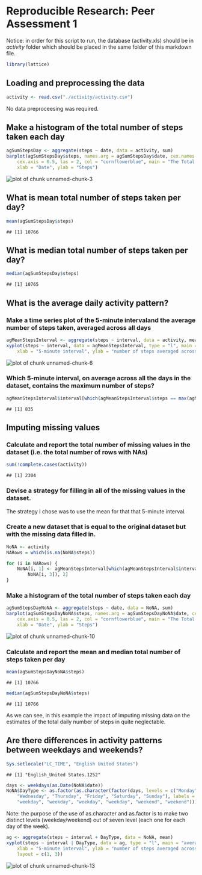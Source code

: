 



# Reproducible Research: Peer Assessment 1

Notice: in order for this script to run, the database (activity.xls) should be in *activity* folder which should be placed in the same folder of this markdown file.


```r
library(lattice)
```


## Loading and preprocessing the data

```r
activity <- read.csv("./activity/activity.csv")
```


No data preproceesing was required.

## Make a histogram of the total number of steps taken each day


```r
agSumStepsDay <- aggregate(steps ~ date, data = activity, sum)
barplot(agSumStepsDay$steps, names.arg = agSumStepsDay$date, cex.names = 0.5, 
    cex.axis = 0.5, las = 2, col = "cornflowerblue", main = "The Total Number of Steps Taken Each Day", 
    xlab = "Date", ylab = "Steps")
```

![plot of chunk unnamed-chunk-3](figure/unnamed-chunk-3.png) 



## What is mean total number of steps taken per day?


```r
mean(agSumStepsDay$steps)
```

```
## [1] 10766
```


## What is median total number of steps taken per day?


```r
median(agSumStepsDay$steps)
```

```
## [1] 10765
```


## What is the average daily activity pattern?

### Make a time series plot of the 5-minute intervaland the average number of steps taken, averaged across all days


```r
agMeanStepsInterval <- aggregate(steps ~ interval, data = activity, mean)
xyplot(steps ~ interval, data = agMeanStepsInterval, type = "l", main = "average daily activity pattern", 
    xlab = "5-minute interval", ylab = "number of steps averaged across all days")
```

![plot of chunk unnamed-chunk-6](figure/unnamed-chunk-6.png) 


### Which 5-minute interval, on average across all the days in the dataset, contains the maximum number of steps?


```r
agMeanStepsInterval$interval[which(agMeanStepsInterval$steps == max(agMeanStepsInterval$steps))]
```

```
## [1] 835
```


## Imputing missing values

### Calculate and report the total number of missing values in the dataset (i.e. the total number of rows with NAs)


```r
sum(!complete.cases(activity))
```

```
## [1] 2304
```


### Devise a strategy for filling in all of the missing values in the dataset.

The strategy I chose was to use the mean for that that 5-minute interval.

### Create a new dataset that is equal to the original dataset but with the missing data filled in.


```r
NoNA <- activity
NARows = which(is.na(NoNA$steps))

for (i in NARows) {
    NoNA[i, 1] <- agMeanStepsInterval[which(agMeanStepsInterval$interval == 
        NoNA[i, 3]), 2]
}
```


### Make a histogram of the total number of steps taken each day


```r
agSumStepsDayNoNA <- aggregate(steps ~ date, data = NoNA, sum)
barplot(agSumStepsDayNoNA$steps, names.arg = agSumStepsDayNoNA$date, cex.names = 0.5, 
    cex.axis = 0.5, las = 2, col = "cornflowerblue", main = "The Total Number of Steps Taken Each Day", 
    xlab = "Date", ylab = "Steps")
```

![plot of chunk unnamed-chunk-10](figure/unnamed-chunk-10.png) 


###  Calculate and report the mean and median total number of steps taken per day


```r
mean(agSumStepsDayNoNA$steps)
```

```
## [1] 10766
```

```r
median(agSumStepsDayNoNA$steps)
```

```
## [1] 10766
```


As we can see, in this example the impact of imputing missing data on the estimates of the total daily number of steps in quite neglectable.


## Are there differences in activity patterns between weekdays and weekends?

```r
Sys.setlocale("LC_TIME", "English United States")
```

```
## [1] "English_United States.1252"
```

```r
days <- weekdays(as.Date(NoNA$date))
NoNA$DayType <- as.factor(as.character(factor(days, levels = c("Monday", "Tuesday", 
    "Wednesday", "Thursday", "Friday", "Saturday", "Sunday"), labels = c("weekday", 
    "weekday", "weekday", "weekday", "weekday", "weekend", "weekend"))))
```


Note: the purpose of the use of as.character and as.factor is to make two distinct levels (weekday/weekend) out of seven level (each one for each day of the week). 


```r
ag <- aggregate(steps ~ interval + DayType, data = NoNA, mean)
xyplot(steps ~ interval | DayType, data = ag, type = "l", main = "average daily activity pattern", 
    xlab = "5-minute interval", ylab = "number of steps averaged across all days", 
    layout = c(1, 3))
```

![plot of chunk unnamed-chunk-13](figure/unnamed-chunk-13.png) 

